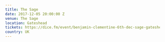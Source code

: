 ```yaml
---
title: The Sage
date: 2017-12-05 20:00:00 Z
venue: The Sage
location: Gateshead
tickets: https://dice.fm/event/benjamin-clementine-6th-dec-sage-gateshead-tickets
country: UK
---
```


